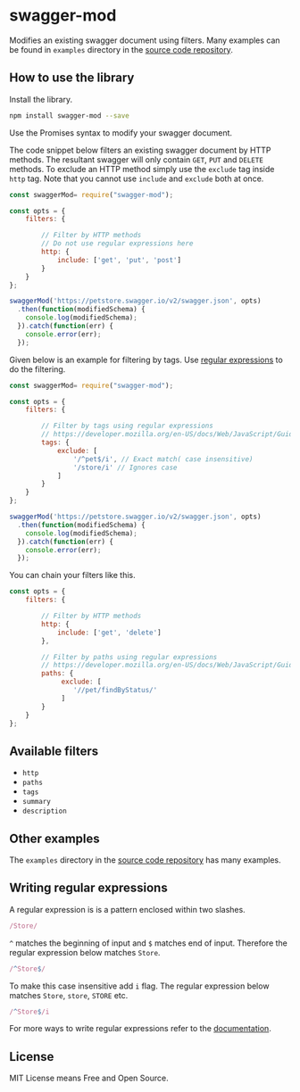 # swagger-mod

Modifies an existing swagger document using filters. Many examples can be found in `examples` directory in the [source code repository][source]. 

## How to use the library
Install the library.

```bash
npm install swagger-mod --save
```

Use the Promises syntax to modify your swagger document. 

The code snippet below filters an existing swagger document by HTTP methods. The resultant swagger will only contain `GET`, `PUT` and `DELETE` methods. To exclude an HTTP method simply use the `exclude` tag inside `http` tag. Note that you cannot use `include` and `exclude` both at once. 

```js
const swaggerMod= require("swagger-mod");

const opts = {
    filters: {

        // Filter by HTTP methods
        // Do not use regular expressions here
        http: {
            include: ['get', 'put', 'post']
        }
    }
};

swaggerMod('https://petstore.swagger.io/v2/swagger.json', opts)
  .then(function(modifiedSchema) {
    console.log(modifiedSchema); 
  }).catch(function(err) {
    console.error(err);
  });
```

Given below is an example for filtering by tags. Use [regular expressions][regex] to do the filtering.

```js
const swaggerMod= require("swagger-mod");

const opts = {
    filters: {

        // Filter by tags using regular expressions
        // https://developer.mozilla.org/en-US/docs/Web/JavaScript/Guide/Regular_Expressions
        tags: {
            exclude: [
                '/^pet$/i', // Exact match( case insensitive)
                '/store/i' // Ignores case
            ]
        }
    }
};

swaggerMod('https://petstore.swagger.io/v2/swagger.json', opts)
  .then(function(modifiedSchema) {
    console.log(modifiedSchema);     
  }).catch(function(err) {
    console.error(err);
  });
```

You can chain your filters like this.

```js
const opts = {
    filters: {

        // Filter by HTTP methods
        http: {
            include: ['get', 'delete']
        },

        // Filter by paths using regular expressions
        // https://developer.mozilla.org/en-US/docs/Web/JavaScript/Guide/Regular_Expressions
        paths: {
             exclude: [
                '//pet/findByStatus/'
             ]
        }
    }
};
```

## Available filters

- `http`
- `paths`
- `tags`
- `summary`
- `description`

## Other examples

The `examples` directory in the [source code repository][source] has many examples.

## Writing regular expressions

A regular expression is is a pattern enclosed within two slashes. 

```js
/Store/
```
`^` matches the beginning of input and `$` matches end of input. Therefore the regular expression below matches `Store`.

```js
/^Store$/
```
To make this case insensitive add `i` flag. The regular expression below matches `Store`, `store`, `STORE` etc.

```js
/^Store$/i
```

For more ways to write regular expressions refer to the [documentation][regex].

## License 

MIT License means Free and Open Source. 

[source]: https://github.com/pwelagedara/swagger-mod
[regex]: https://developer.mozilla.org/en-US/docs/Web/JavaScript/Guide/Regular_Expressions